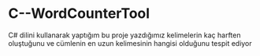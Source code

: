# C--WordCounterTool
C# dilini kullanarak yaptığım bu proje yazdığımız kelimelerin kaç harften oluştuğunu ve cümlenin en uzun kelimesinin hangisi olduğunu tespit ediyor
